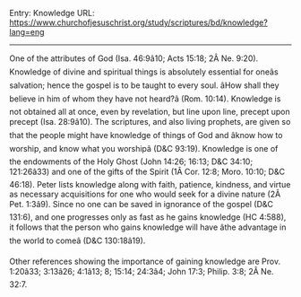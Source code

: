Entry: Knowledge
URL: https://www.churchofjesuschrist.org/study/scriptures/bd/knowledge?lang=eng

---

One of the attributes of God (Isa. 46:9â10; Acts 15:18; 2Â Ne. 9:20). Knowledge of divine and spiritual things is absolutely essential for oneâs salvation; hence the gospel is to be taught to every soul. âHow shall they believe in him of whom they have not heard?â (Rom. 10:14). Knowledge is not obtained all at once, even by revelation, but line upon line, precept upon precept (Isa. 28:9â10). The scriptures, and also living prophets, are given so that the people might have knowledge of things of God and âknow how to worship, and know what you worshipâ (D&C 93:19). Knowledge is one of the endowments of the Holy Ghost (John 14:26; 16:13; D&C 34:10; 121:26â33) and one of the gifts of the Spirit (1Â Cor. 12:8; Moro. 10:10; D&C 46:18). Peter lists knowledge along with faith, patience, kindness, and virtue as necessary acquisitions for one who would seek for a divine nature (2Â Pet. 1:3â9). Since no one can be saved in ignorance of the gospel (D&C 131:6), and one progresses only as fast as he gains knowledge (HC 4:588), it follows that the person who gains knowledge will have âthe advantage in the world to comeâ (D&C 130:18â19).

Other references showing the importance of gaining knowledge are Prov. 1:20â33; 3:13â26; 4:1â13; 8; 15:14; 24:3â4; John 17:3; Philip. 3:8; 2Â Ne. 32:7.
